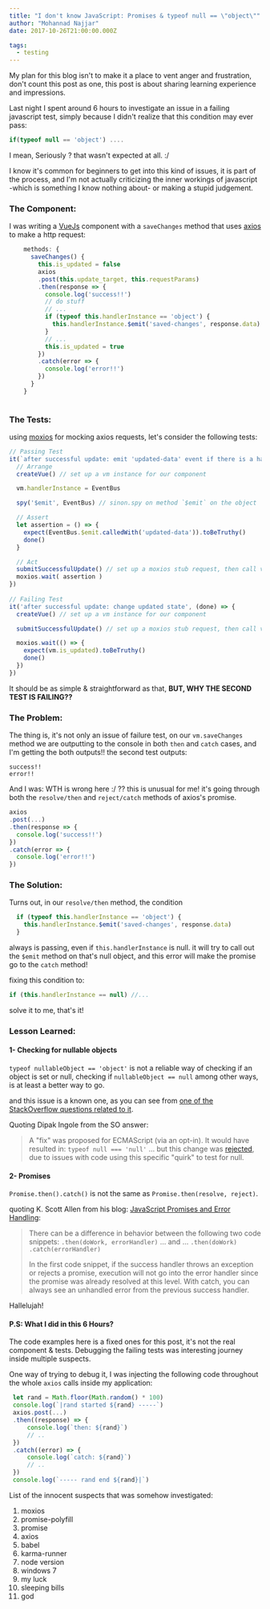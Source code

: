 ```yaml
---
title: "I don't know JavaScript: Promises & typeof null == \"object\""
author: "Mohannad Najjar"
date: 2017-10-26T21:00:00.000Z

tags:
  - testing
---
```


My plan for this blog isn't to make it a place to vent anger and frustration, don't count this post as one, this post is about sharing learning experience and impressions.

Last night I spent around 6 hours to investigate an issue in a failing javascript test, simply because I didn't realize that this condition may ever pass:
``` js
if(typeof null == 'object') ....
```

I mean, Seriously ? that wasn't expected at all. :/

I know it's common for beginners to get into this kind of issues, it is part of the process, and I'm not actually criticizing the inner workings of javascript -which is something I know nothing about- or making a stupid judgement.
### The Component:
I was writing a [VueJs](vuejs.org) component with a `saveChanges` method that uses [axios](https://github.com/axios/axios) to make a http request:
``` js
    methods: {
      saveChanges() {
        this.is_updated = false
        axios
        .post(this.update_target, this.requestParams)
        .then(response => {
          console.log('success!!')
          // do stuff
          // ...
          if (typeof this.handlerInstance == 'object') {
            this.handlerInstance.$emit('saved-changes', response.data)
          }
          // ...
          this.is_updated = true
        })
        .catch(error => {
          console.log('error!!')
        })
      }
    }
  
```
 
 
### The Tests:
  
  using [moxios](https://github.com/axios/moxios) for mocking axios requests, let's consider the following tests:

``` js
// Passing Test
it(`after successful update: emit 'updated-data' event if there is a handler instance`, (done) => {
  // Arrange
  createVue() // set up a vm instance for our component

  vm.handlerInstance = EventBus

  spy('$emit', EventBus) // sinon.spy on method `$emit` on the object `EventBus`

  // Assert
  let assertion = () => {
    expect(EventBus.$emit.calledWith('updated-data')).toBeTruthy()
    done()
  }

  // Act
  submitSuccessfulUpdate() // set up a moxios stub request, then call vm.saveChanges() method
  moxios.wait( assertion )
})
  
// Failing Test
it('after successful update: change updated state', (done) => {
  createVue() // set up a vm instance for our component

  submitSuccessfulUpdate() // set up a moxios stub request, then call vm.saveChanges() method

  moxios.wait(() => {
    expect(vm.is_updated).toBeTruthy()
    done()
  })
})

```

It should be as simple & straightforward as that, **BUT, WHY THE SECOND TEST IS FAILING??**
### The Problem:
The thing is, it's not only an issue of failure test, on our `vm.saveChanges` method we are outputting to the console in both `then` and `catch` cases, and I'm getting the both outputs!! the second test outputs:
``` shell
success!!
error!!
```
And I was: WTH is wrong here :/ ?? this is unusual for me! it's going through both the `resolve/then` and `reject/catch` methods of axios's promise.
``` js
axios
.post(...)
.then(response => {
  console.log('success!!')
})
.catch(error => {
  console.log('error!!')
})
```

### The Solution:
Turns out, in our `resolve/then` method, the condition 
``` js
  if (typeof this.handlerInstance == 'object') {
    this.handlerInstance.$emit('saved-changes', response.data)
  }
```
always is passing, even if `this.handlerInstance` is null. it will try to call out the `$emit` method on that's null object, and this error will make the promise go to the `catch` method!

fixing this condition to:
``` js
if (this.handlerInstance == null) //...
```
solve it to me, that's it!

### Lesson Learned:

#### 1- Checking for nullable objects
`typeof nullableObject == 'object'` is not a reliable way of checking if an object is set or null, checking if `nullableObject == null` among other ways, is at least a better way to go.

and this issue is a known one, as you can see from [one of the StackOverflow questions related to it](https://stackoverflow.com/questions/18808226/why-is-typeof-null-object).

Quoting Dipak Ingole from the SO answer:

> A "fix" was proposed for ECMAScript (via an opt-in). It would have resulted in:
> `typeof null === 'null'`
>  ... but this change was [rejected](https://archive.is/sPyGA), due to issues with code using this specific "quirk" to test for null.


#### 2- Promises
`Promise.then().catch()` is not the same as `Promise.then(resolve, reject)`.

quoting K. Scott Allen from his blog: [JavaScript Promises and Error Handling](http://odetocode.com/blogs/scott/archive/2015/10/01/javascript-promises-and-error-handling.aspx):

> There can be a difference in behavior between the following two code
> snippets:
> `.then(doWork, errorHandler)`
> … and …
> `.then(doWork)`
> `.catch(errorHandler)`
> 
> In the first code snippet, if the success  handler throws an exception or rejects a promise, execution will not go into the error handler since the promise was already resolved at this level. With catch, you can always see an unhandled error from the previous success handler.

Hallelujah!

#### P.S: What I did in this 6 Hours?

The code examples here is a fixed ones for this post, it's not the real component & tests. Debugging the failing tests was interesting journey inside multiple suspects.

One way of trying to debug it, I was injecting the following code throughout the whole `axios` calls inside my application:
``` js
 let rand = Math.floor(Math.random() * 100)
 console.log(`|rand started ${rand} -----`)
 axios.post(...)
 .then((response) => {
     console.log(`then: ${rand}`)
     // ..
 })
 .catch((error) => {
     console.log(`catch: ${rand}`)
     // ..
 })
 console.log(`----- rand end ${rand}|`)
```

List of the innocent suspects that was somehow investigated:

  1. moxios
  2. promise-polyfill
  3. promise
  4. axios
  5. babel
  6. karma-runner
  7. node version
  8. windows 7
  9. my luck
  10. sleeping bills
  11. god


